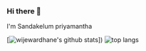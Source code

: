 ### Hi there 👋


I'm Sandakelum priyamantha


[![wijewardhane's github stats](https://github-readme-stats.vercel.app/api?username=wijewardhane)]) ![top langs](https://github-readme-stats.vercel.app/api/top-langs/?username=wijewardhane)
